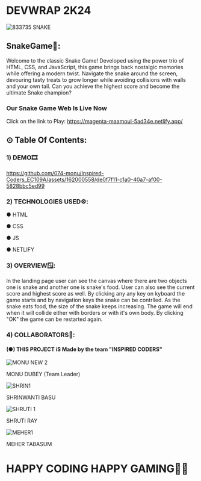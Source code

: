 # DEVWRAP 2K24


![833735 SNAKE](https://github.com/074-monu/Inspired-Coders_EC109A/assets/162000558/e0c4d3ae-f578-4d65-a47a-105cc81a9367)


## SnakeGame🐍:
Welcome to the classic Snake Game! Developed using the power trio of HTML, CSS, and JavaScript, this game brings back nostalgic memories while offering a modern twist. Navigate the snake around the screen, devouring tasty treats to grow longer while avoiding collisions with walls and your own tail. Can you achieve the highest score and become the ultimate Snake champion?
### Our Snake Game Web Is Live Now 
Click on the link to Play: https://magenta-maamoul-5ad34e.netlify.app/


## ⊙ Table Of Contents:

### 1) DEMO🎞️

https://github.com/074-monu/Inspired-Coders_EC109A/assets/162000558/de0f7f11-c1a0-40a7-af00-5828bbc5ed99

### 2) TECHNOLOGIES USED⚙️:

● HTML

● CSS

● JS

● NETLIFY

### 3) OVERVIEW🪟:

In the landing page user can see the canvas where there are two objects one is snake and another one is snake's food. User can also see the current score and highest score as well. By clicking any any key on kyboard the game starts and by navigation keys the snake can be contrlled. As the snake eats food, the size of the snake keeps increasing. The game will end when it will collide either with borders or with it's own body. By clicking "OK" the game can be restarted again.

### 4) COLLABORATORS🔰:

#### (●) THIS PROJECT iS Made by the team "INSPIRED CODERS" 




![MONU NEW 2](https://github.com/074-monu/Inspired-Coders_EC109A/assets/162000558/fcdce954-405d-4044-87ea-8fbc330d751b)




MONU DUBEY (Team Leader)




![SHRIN1](https://github.com/074-monu/Inspired-Coders_EC109A/assets/162000558/0de86d6c-1d0e-4fd9-96c0-29e41c4479c8)



SHRINWANTI BASU


![SHRUTI 1](https://github.com/074-monu/Inspired-Coders_EC109A/assets/162000558/931acaa1-ab76-4c51-8c94-f85ded986327)





SHRUTI RAY 




![MEHER1](https://github.com/074-monu/Inspired-Coders_EC109A/assets/162000558/58ddac14-4969-4cc8-acef-3dd8fd2a51a8)




MEHER TABASUM







# HAPPY CODING HAPPY GAMING👨‍💻
